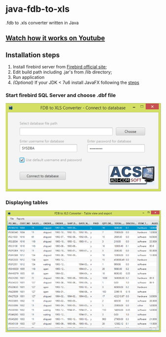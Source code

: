 java-fdb-to-xls
===============

.fdb to .xls converter written in Java

## [Watch how it works on Youtube](http://youtu.be/Dnpoqz9rslY)

## Installation steps
1. Install firebird server from [Firebird official site](http://www.firebirdsql.org/en/downloads/);
2. Edit build path including .jar's from /lib directory;
3. Run application
4. _(Optional)_ If your JDK < 7u6 install JavaFX following the [steps](https://docs.oracle.com/javafx/2/installation/jfxpub-installation.htm#CHDIAEJA)

### Start firebird SQL Server and choose .dbf file
![](/application-connect.png?raw=true)

### Displaying tables
![](/application-interface.png?raw=true)






